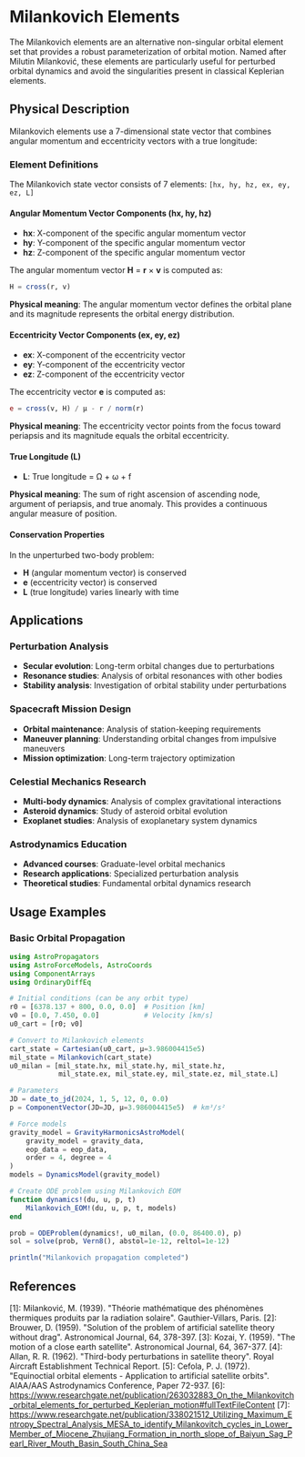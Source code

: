 # Milankovich Elements

The Milankovich elements are an alternative non-singular orbital element set that provides a robust parameterization of orbital motion. Named after Milutin Milanković, these elements are particularly useful for perturbed orbital dynamics and avoid the singularities present in classical Keplerian elements.

## Physical Description

Milankovich elements use a 7-dimensional state vector that combines angular momentum and eccentricity vectors with a true longitude:

### Element Definitions

The Milankovich state vector consists of 7 elements: `[hx, hy, hz, ex, ey, ez, L]`

#### **Angular Momentum Vector Components (hx, hy, hz)**
- **hx**: X-component of the specific angular momentum vector
- **hy**: Y-component of the specific angular momentum vector  
- **hz**: Z-component of the specific angular momentum vector

The angular momentum vector **H** = **r** × **v** is computed as:
```julia
H = cross(r, v)
```

**Physical meaning**: The angular momentum vector defines the orbital plane and its magnitude represents the orbital energy distribution.

#### **Eccentricity Vector Components (ex, ey, ez)**
- **ex**: X-component of the eccentricity vector
- **ey**: Y-component of the eccentricity vector
- **ez**: Z-component of the eccentricity vector

The eccentricity vector **e** is computed as:
```julia
e = cross(v, H) / μ - r / norm(r)
```

**Physical meaning**: The eccentricity vector points from the focus toward periapsis and its magnitude equals the orbital eccentricity.

#### **True Longitude (L)**
- **L**: True longitude = Ω + ω + f

**Physical meaning**: The sum of right ascension of ascending node, argument of periapsis, and true anomaly. This provides a continuous angular measure of position.

#### **Conservation Properties**

In the unperturbed two-body problem:
- **H** (angular momentum vector) is conserved
- **e** (eccentricity vector) is conserved  
- **L** (true longitude) varies linearly with time

## Applications

### **Perturbation Analysis**
- **Secular evolution**: Long-term orbital changes due to perturbations
- **Resonance studies**: Analysis of orbital resonances with other bodies
- **Stability analysis**: Investigation of orbital stability under perturbations

### **Spacecraft Mission Design**
- **Orbital maintenance**: Analysis of station-keeping requirements
- **Maneuver planning**: Understanding orbital changes from impulsive maneuvers
- **Mission optimization**: Long-term trajectory optimization

### **Celestial Mechanics Research**
- **Multi-body dynamics**: Analysis of complex gravitational interactions
- **Asteroid dynamics**: Study of asteroid orbital evolution
- **Exoplanet studies**: Analysis of exoplanetary system dynamics

### **Astrodynamics Education**
- **Advanced courses**: Graduate-level orbital mechanics
- **Research applications**: Specialized perturbation analysis
- **Theoretical studies**: Fundamental orbital dynamics research

## Usage Examples

### Basic Orbital Propagation

```julia
using AstroPropagators
using AstroForceModels, AstroCoords
using ComponentArrays
using OrdinaryDiffEq

# Initial conditions (can be any orbit type)
r0 = [6378.137 + 800, 0.0, 0.0]  # Position [km]
v0 = [0.0, 7.450, 0.0]           # Velocity [km/s]
u0_cart = [r0; v0]

# Convert to Milankovich elements
cart_state = Cartesian(u0_cart, μ=3.986004415e5)
mil_state = Milankovich(cart_state)
u0_milan = [mil_state.hx, mil_state.hy, mil_state.hz,
            mil_state.ex, mil_state.ey, mil_state.ez, mil_state.L]

# Parameters
JD = date_to_jd(2024, 1, 5, 12, 0, 0.0)
p = ComponentVector(JD=JD, μ=3.986004415e5)  # km³/s²

# Force models
gravity_model = GravityHarmonicsAstroModel(
    gravity_model = gravity_data,
    eop_data = eop_data,
    order = 4, degree = 4
)
models = DynamicsModel(gravity_model)

# Create ODE problem using Milankovich EOM
function dynamics!(du, u, p, t)
    Milankovich_EOM!(du, u, p, t, models)
end

prob = ODEProblem(dynamics!, u0_milan, (0.0, 86400.0), p)
sol = solve(prob, Vern8(), abstol=1e-12, reltol=1e-12)

println("Milankovich propagation completed")
```

## References

[1]: Milanković, M. (1939). "Théorie mathématique des phénomènes thermiques produits par la radiation solaire". Gauthier-Villars, Paris.
[2]: Brouwer, D. (1959). "Solution of the problem of artificial satellite theory without drag". Astronomical Journal, 64, 378-397.
[3]: Kozai, Y. (1959). "The motion of a close earth satellite". Astronomical Journal, 64, 367-377.
[4]: Allan, R. R. (1962). "Third-body perturbations in satellite theory". Royal Aircraft Establishment Technical Report.
[5]:  Cefola, P. J. (1972). "Equinoctial orbital elements - Application to artificial satellite orbits". AIAA/AAS Astrodynamics Conference, Paper 72-937.
[6]: https://www.researchgate.net/publication/263032883_On_the_Milankovitch_orbital_elements_for_perturbed_Keplerian_motion#fullTextFileContent
[7]: https://www.researchgate.net/publication/338021512_Utilizing_Maximum_Entropy_Spectral_Analysis_MESA_to_identify_Milankovitch_cycles_in_Lower_Member_of_Miocene_Zhujiang_Formation_in_north_slope_of_Baiyun_Sag_Pearl_River_Mouth_Basin_South_China_Sea